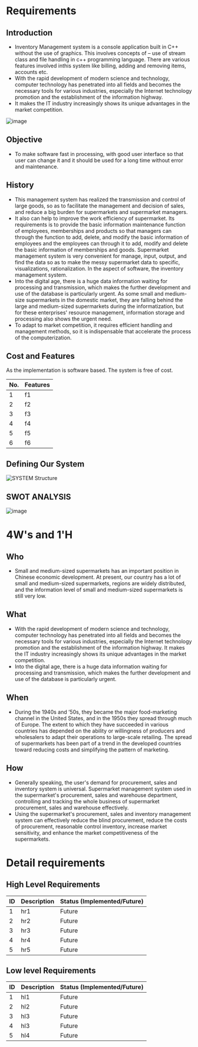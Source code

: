 # Requirements
## Introduction
* Inventory Management system is a console application built in C++ without the use of graphics. This involves concepts of – use of stream class and file handling in c++ programming language. There are various features involved inthis system like billing, adding and removing items, accounts etc.
* With the rapid development of modern science and technology, computer technology has penetrated into all fields and becomes the necessary tools for various industries, especially the Internet technology promotion and the establishment of the information highway. 
* It makes the IT industry increasingly shows its unique advantages in the market competition.

![image](https://user-images.githubusercontent.com/84494228/125299185-88f67080-e346-11eb-8aa4-ebadd81e9886.png)

## Objective
* To make software fast in processing, with good user interface so that user can change it and it should be used for a long time without error and
maintenance.

## History
* This management system has realized the transmission and control of large goods, so as to facilitate the management and decision of sales, and reduce a big burden for
supermarkets and supermarket managers. 
* It also can help to improve the work efficiency of supermarket. Its requirements is to provide the basic information maintenance function of employees, memberships and products so that managers can through the function to add, delete, and modify the basic information of employees and the employees can through it to add, modify and delete the basic information of memberships and goods. Supermarket management system is very convenient for manage, input, output, and find the data so as to make the messy supermarket data to specific, visualizations, rationalization. In the aspect of software, the inventory management system.
* Into the digital age, there is a huge data information waiting for processing and transmission, which makes the further development and use of the database is particularly urgent. As some small and medium-size supermarkets in the domestic market, they are falling behind the large and medium-sized supermarkets during the informatization, but for these enterprises' resource management, information storage and processing also shows the urgent need. 
* To adapt to market competition, it requires efficient handling and management methods, so it is indispensable that accelerate the process of the computerization.
 
## Cost and Features
As the implementation is software based. The system is free of cost. 

No. | Features 
----|--------------------------------
1   |  f1  
2   |  f2 
3   |  f3 
4   |  f4
5   |  f5
6   |  f6

## Defining Our System
![SYSTEM Structure]()

## SWOT ANALYSIS
![image](https://user-images.githubusercontent.com/84494228/125833767-69ad6bf6-a9c6-40eb-805e-8894388d0676.png)


# 4W&#39;s and 1&#39;H

## Who

* Small and medium-sized supermarkets has an important position in Chinese economic development. At present, our country has a lot of small and medium-sized supermarkets, regions are widely distributed, and the information level of small and medium-sized supermarkets is still very low.

## What

* With the rapid development of modern science and technology, computer technology has penetrated into all fields and becomes the necessary tools for various industries, especially the Internet technology promotion and the establishment of the information highway. It makes the IT industry increasingly shows its unique advantages in the market competition. 
* Into the digital age, there is a huge data information waiting for processing and transmission, which makes the further
development and use of the database is particularly urgent.

## When

* During the 1940s and ’50s, they became the major food-marketing channel in the United States, and in the 1950s they spread through much of Europe. The extent to which they have succeeded in various countries has depended on the ability or willingness of producers and wholesalers to adapt their operations to large-scale retailing. The spread of supermarkets has been part of a trend in the developed countries toward reducing costs and simplifying the pattern of marketing.

## How

* Generally speaking, the user's demand for procurement, sales and inventory system is universal. Supermarket management system used in the supermarket's procurement, sales and
warehouse department, controlling and tracking the whole business of supermarket procurement, sales and warehouse effectively. 
* Using the supermarket's procurement, sales and inventory management system can effectively reduce the blind procurement, reduce the costs of procurement, reasonable control inventory, increase market sensitivity, and enhance the market competitiveness of the supermarkets. 

# Detail requirements
## High Level Requirements
ID | Description | Status (Implemented/Future)
---|----------------------|-----------
 1 |  hr1  | Future
 2 |  hr2  | Future
 3 |  hr3  | Future
 4 |  hr4  | Future
 5 |  hr5  | Future
 
##  Low level Requirements
ID | Description | Status (Implemented/Future)
---|---------------------|-----------
 1 |  hl1  | Future
 2 |  hl2  | Future
 3 |  hl3  | Future
 4 |  hl3  | Future
 5 |  hl4  | Future
